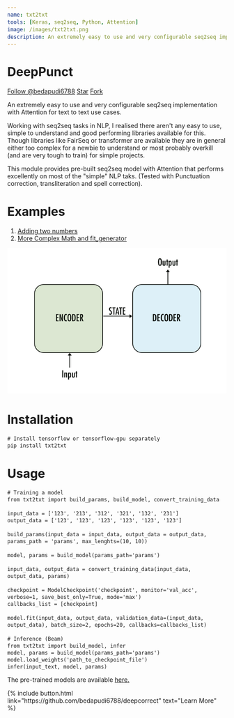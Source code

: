 ```yaml
---
name: txt2txt
tools: [Keras, seq2seq, Python, Attention]
image: /images/txt2txt.png
description: An extremely easy to use and very configurable seq2seq implementation with Attention for text to text use cases.
---
```


# DeepPunct

<!-- Place this tag where you want the button to render. -->
<!-- Place this tag in your head or just before your close body tag. -->
<script async defer src="https://buttons.github.io/buttons.js"></script>

<a class="github-button" href="https://github.com/bedapudi6788" data-size="large" data-show-count="true" aria-label="Follow @bedapudi6788 on GitHub">Follow @bedapudi6788</a>
<a class="github-button" href="https://github.com/bedapudi6788/txt2txt" data-icon="octicon-star" data-size="large" data-show-count="true" aria-label="Star bedapudi6788/txt2txt on GitHub">Star</a>
<a class="github-button" href="https://github.com/bedapudi6788/txt2txt/fork" data-icon="octicon-repo-forked" data-size="large" data-show-count="true" aria-label="Fork bedapudi6788/txt2txt on GitHub">Fork</a>

<link rel="stylesheet" href="https://maxcdn.bootstrapcdn.com/bootstrap/4.0.0/css/bootstrap.min.css" integrity="sha384-Gn5384xqQ1aoWXA+058RXPxPg6fy4IWvTNh0E263XmFcJlSAwiGgFAW/dAiS6JXm" crossorigin="anonymous">


An extremely easy to use and very configurable seq2seq implementation with Attention for text to text use cases.

Working with seq2seq tasks in NLP, I realised there aren't any easy to use, simple to understand and good performing libraries available for this. Though libraries like FairSeq or transformer are available they are in general either too complex for a newbie to understand or most probably overkill (and are very tough to train) for simple projects.

This module provides pre-built seq2seq model with Attention that performs excellently on most of the "simple" NLP taks. (Tested with Punctuation correction, transliteration and spell correction).

# Examples
1. [Adding two numbers](https://colab.research.google.com/drive/11lVvfa2EGYQ0y3O5gA--01iR0J6IRMCk)
2. [More Complex Math and fit_generator](https://colab.research.google.com/drive/1JqBxRiTZ0D1rB3bsw46FaA1McTqrDGCe)


![](/images/txt2txt.png)



# Installation
```
# Install tensorflow or tensorflow-gpu separately
pip install txt2txt
```

# Usage
```
# Training a model
from txt2txt import build_params, build_model, convert_training_data

input_data = ['123', '213', '312', '321', '132', '231']
output_data = ['123', '123', '123', '123', '123', '123']

build_params(input_data = input_data, output_data = output_data, params_path = 'params', max_lenghts=(10, 10))
    
model, params = build_model(params_path='params')

input_data, output_data = convert_training_data(input_data, output_data, params)
    
checkpoint = ModelCheckpoint('checkpoint', monitor='val_acc', verbose=1, save_best_only=True, mode='max')
callbacks_list = [checkpoint]

model.fit(input_data, output_data, validation_data=(input_data, output_data), batch_size=2, epochs=20, callbacks=callbacks_list)

# Inference (Beam)
from txt2txt import build_model, infer
model, params = build_model(params_path='params')
model.load_weights('path_to_checkpoint_file')
infer(input_text, model, params)
```

The pre-trained models are available [here.](https://drive.google.com/open?id=1Yd8cJaqfQkrJMbRVWIWtuyo4obTDYu-e)

<p class="text-center">
{% include button.html link="https://github.com/bedapudi6788/deepcorrect" text="Learn More" %}
</p>

